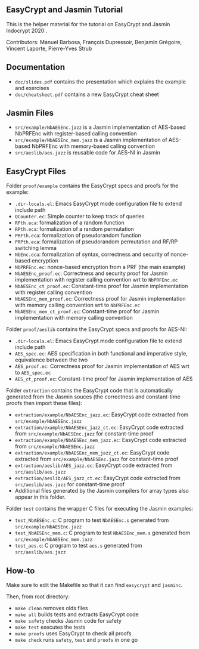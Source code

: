 ## EasyCrypt and Jasmin Tutorial

This is the helper material for the tutorial on EasyCrypt and Jasmin  Indocrypt 2020 .

Contributors: Manuel Barbosa, François Dupressoir, Benjamin Grégoire, Vincent Laporte, Pierre-Yves Strub

## Documentation

- `doc/slides.pdf` contains the presentation which explains the example and exercises
- `doc/cheatsheet.pdf` contains a new EasyCrypt cheat sheet


## Jasmin Files

- `src/example/NbAESEnc.jazz` is a Jasmin implementation of AES-based NbPRFEnc with register-based calling convention
- `src/example/NbAESEnc_mem.jazz` is a Jasmin implementation of AES-based NbPRFEnc with memory-based calling convention
- `src/aeslib/aes.jazz` is reusable code for AES-NI in Jasmin

## EasyCrypt Files

Folder `proof/example` contains the EasyCrypt specs and proofs for the example:

- `.dir-locals.el`: Emacs EasyCrypt mode configuration file to extend include path
- `QCounter.ec`: Simple counter to keep track of queries
- `RFth.eca`: formalization of a random function
- `RPth.eca`: formalization of a random permutation
- `PRFth.eca`: formalization of pseudorandom function
- `PRPth.eca`: formalization of pseudorandom permutation and RF/RP switching lemma
- `NbEnc.eca`: formalization of syntax, correctness and security of nonce-based encryption
- `NbPRFEnc.ec`: nonce-based encryption from a PRF (the main example)
- `NbAESEnc_proof.ec`: Correctness and security proof for Jasmin implementation with register calling convention wrt to `NbPRFEnc.ec`
- `NbAESEnc_ct_proof.ec`: Constant-time proof for Jasmin implementation with register calling convention
- `NbAESEnc_mem_proof.ec`: Correctness proof for Jasmin implementation with memory calling convention wrt to `NbPRFEnc.ec`
- `NbAESEnc_mem_ct_proof.ec`: Constant-time proof for Jasmin implementation with memory calling convention

Folder `proof/aeslib` contains the EasyCrypt specs and proofs for AES-NI:

- `.dir-locals.el`: Emacs EasyCrypt mode configuration file to extend include path
- `AES_spec.ec`: AES specification in both functional and imperative style, equivalence between the two
- `AES_proof.ec`: Correctness proof for Jasmin implementation of AES wrt to `AES_spec.ec`
- `AES_ct_proof.ec`: Constant-time proof for Jasmin implementation of AES

Folder `extraction` contains the EasyCrypt code that is automatically generated from the Jasmin souces (the correctness and constant-time proofs then import these files):

- `extraction/example/NbAESEnc_jazz.ec`: EasyCrypt code extracted from `src/example/NbAESEnc.jazz`
- `extraction/example/NbAESEnc_jazz_ct.ec`: EasyCrypt code extracted from `src/example/NbAESEnc.jazz` for constant-time proof
- `extraction/example/NbAESEnc_mem_jazz.ec`: EasyCrypt code extracted from `src/example/NbAESEnc.jazz`
- `extraction/example/NbAESEnc_mem_jazz_ct.ec`: EasyCrypt code extracted from `src/example/NbAESEnc.jazz` for constant-time proof
- `extraction/aeslib/AES_jazz.ec`: EasyCrypt code extracted from `src/aeslib/aes.jazz`
- `extraction/aeslib/AES_jazz_ct.ec`: EasyCrypt code extracted from `src/aeslib/aes.jazz` for constant-time proof
- Additional files generated by the Jasmin compilers for array types also appear in this folder.

Folder `test` contains the wrapper C files for executing the Jasmin examples:

- `test_NbAESEnc.c`: C program to test `NbAESEnc.s` generated from `src/example/NbAESEnc.jazz`
- `test_NbAESEnc_mem.c`: C program to test `NbAESEnc_mem.s` generated from `src/example/NbAESEnc_mem.jazz`
- `test_aes.c`: C program to test `aes.s` generated from `src/aeslib/aes.jazz`

## How-to

Make sure to edit the Makefile so that it can find `easycrypt` and `jasminc`.

Then, from root directory:

- `make clean` removes olds files
- `make all` builds tests and extracts EasyCrypt code
- `make safety` checks Jasmin code for safety
- `make test` executes the tests
- `make proofs` uses EasyCrypt to check all proofs
- `make check` runs `safety`, `test` and `proofs` in one go

